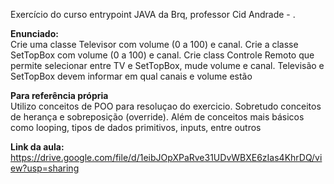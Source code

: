 Exercício do curso entrypoint JAVA da Brq, professor Cid Andrade - .

**Enunciado:**<br>
Crie uma classe Televisor com volume (0 a 100) e canal. Crie a classe SetTopBox com volume (0 a 100) e canal. Crie class Controle Remoto que permite selecionar entre TV e SetTopBox, mude volume e canal. Televisão e SetTopBox devem informar em qual canais e volume estão

**Para referência própria**<br>
Utilizo conceitos de POO para resoluçao do exercicio. Sobretudo conceitos de herança e sobreposição (override).
Além de conceitos mais básicos como looping, tipos de dados primitivos, inputs, entre outros

**Link da aula:**<br>
https://drive.google.com/file/d/1eibJOpXPaRve31UDvWBXE6zIas4KhrDQ/view?usp=sharing
